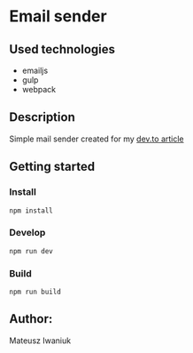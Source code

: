 # Email sender

## Used technologies 
- emailjs
- gulp
- webpack

## Description
Simple mail sender created for my [dev.to article]()

## Getting started

### Install 

```
npm install
```

### Develop
```
npm run dev
```

### Build
```
npm run build
```

## Author:
Mateusz Iwaniuk


